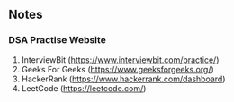 ## Notes

### DSA Practise Website

1. InterviewBit (https://www.interviewbit.com/practice/)
2. Geeks For Geeks (https://www.geeksforgeeks.org/)
3. HackerRank (https://www.hackerrank.com/dashboard)
4. LeetCode (https://leetcode.com/)

